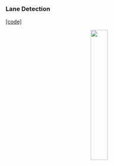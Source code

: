 ### Lane Detection
[[code]](codes/) 

<p align="center">
<img src="https://github.com/wallaceloos/Computer_Vision/blob/master/self-driving/videos/lane_detection.gif" width="30%" height="30%">
</p>
